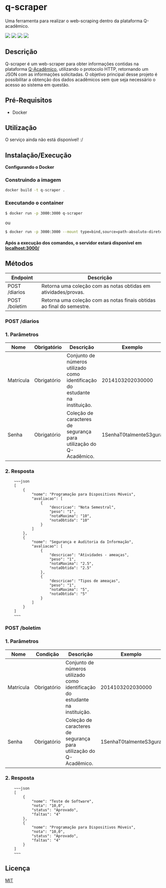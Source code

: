 # q-scraper
Uma ferramenta para realizar o web-scraping dentro da plataforma Q-acadêmico.

![](https://img.shields.io/github/issues/AlexandreL0pes/q-scraper)
![](https://img.shields.io/github/forks/AlexandreL0pes/q-scraper)
![](https://img.shields.io/github/stars/AlexandreL0pes/q-scraper)
![](https://img.shields.io/github/license/AlexandreL0pes/q-scraper)

## Descrição 
Q-scraper é um web-scraper para obter informações contidas na plataforma [Q-Acadêmico](https://academico.ifgoiano.edu.br/), utilizando o protocolo HTTP, retornando um JSON com as informações solicitadas. O objetivo principal desse projeto é possibilitar a obtenção dos dados acadêmicos sem que seja necessário o acesso ao sistema em questão. 
 
## Pré-Requisitos
- Docker 

## Utilização
O serviço ainda não está disponível! :/

## Instalação/Execução

**Configurando o Docker**

### Construindo a imagem
```bash
docker build -t q-scraper .
```
### Executando o container
```bash
$ docker run -p 3000:3000 q-scraper
```
ou 

```bash
$ docker run -p 3000:3000 --mount type=bind,source=path-absoluto-diretorio/q-scraper,target=/app/src q-scraper
```
#### Após a execução dos comandos, o servidor estará disponível em [localhost:3000/](http://localhost:3000/)

## Métodos 
Endpoint       | Descrição
-------------- | -----------------------------
POST /diarios  | Retorna uma coleção com as notas obtidas em atividades/provas. 
POST /boletim  | Retorna uma coleção com as notas finais obtidas ao final do semestre.

### __POST /diarios__

### 1. Parâmetros
Nome | Obrigatório | Descrição | Exemplo 
----- | ------------ |--------- | -------------
Matrícula | Obrigatório | Conjunto de números utilizado como identificação do estudante na instituição. | 2014103202030000
Senha | Obrigatório | Coleção de caracteres de segurança para utilização do Q-Acadêmico. | 1SenhaT0talmenteS3gura

  ### 2. Resposta
        ~~~json 
        [
            {
                "nome": "Programação para Dispositivos Móveis",
                "avaliacao": [
                    {
                        "descricao": "Nota Semestral",
                        "peso": "1",
                        "notaMaxima": "10",
                        "notaObtida": "10"
                    }
                ]
            },
            {
                "nome": "Segurança e Auditoria da Informação",
                "avaliacao": [
                    {
                        "descricao": "Atividades - ameaças",
                        "peso": "1",
                        "notaMaxima": "2.5",
                        "notaObtida": "2.5"
                    },
                    {
                        "descricao": "Tipos de ameaças",
                        "peso": "1",
                        "notaMaxima": "5",
                        "notaObtida": "5"
                    }
                ]
            }
        ]
        ~~~

### __POST /boletim__

### 1. Parâmetros

Nome      | Condição     | Descrição | Exemplo 
--------- | ------------ |---------- | ------
Matrícula | Obrigatório  | Conjunto de números utilizado como identificação do estudante na instituição. | 2014103202030000
Senha     | Obrigatório  | Coleção de caracteres de segurança para utilização do Q-Acadêmico. | 1SenhaT0talmenteS3gura


  ### 2. Resposta
        ~~~json 
        [
            {
                "nome": "Teste de Software",
                "nota": "10,0",
                "status": "Aprovado",
                "faltas": "4"
            },
            {
                "nome": "Programação para Dispositivos Móveis",
                "nota": "10,0",
                "status": "Aprovado",
                "faltas": "4"
            }
        ]
        ~~~
## Licença

[MIT](https://opensource.org/licenses/MIT)

